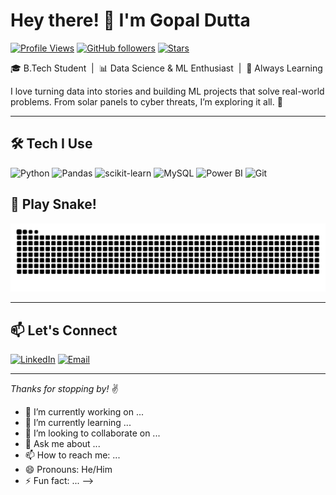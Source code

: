 # Hey there! 👋 I'm Gopal Dutta

[![Profile Views](https://komarev.com/ghpvc/?username=Gopal-dutta&style=flat-square&color=2e3440)](https://github.com/Gopal-dutta)
[![GitHub followers](https://img.shields.io/github/followers/Gopal-dutta?label=Followers&style=flat-square&color=2e3440)](https://github.com/Gopal-dutta?tab=followers)
[![Stars](https://img.shields.io/github/stars/Gopal-dutta?label=Stars&style=flat-square&color=2e3440)](https://github.com/Gopal-dutta?tab=stars)

🎓 B.Tech Student &nbsp;|&nbsp; 📊 Data Science & ML Enthusiast &nbsp;|&nbsp; 🧠 Always Learning

I love turning data into stories and building ML projects that solve real-world problems. From solar panels to cyber threats, I’m exploring it all. 🚀

---

## 🛠 Tech I Use

![Python](https://img.shields.io/badge/Python-3776AB?style=flat&logo=python&logoColor=white)
![Pandas](https://img.shields.io/badge/Pandas-150458?style=flat&logo=pandas)
![scikit-learn](https://img.shields.io/badge/scikit--learn-F7931E?style=flat&logo=scikit-learn&logoColor=white)
![MySQL](https://img.shields.io/badge/MySQL-005C84?style=flat&logo=mysql&logoColor=white)
![Power BI](https://img.shields.io/badge/PowerBI-F2C811?style=flat&logo=powerbi&logoColor=black)
![Git](https://img.shields.io/badge/Git-F05032?style=flat&logo=git&logoColor=white)

## 🐍 Play Snake!

<p align="left">
  <img alt="snake gif" src="https://github.com/Gopal-dutta/Gopal-dutta/blob/output/github-snake-dark.svg"/>
</p>

---

## 📫 Let's Connect

[![LinkedIn](https://img.shields.io/badge/LinkedIn-blue?style=flat-square&logo=linkedin)](https://www.linkedin.com/in/gopal-dutta-662bb9184/)
[![Email](https://img.shields.io/badge/Email-gdutta270@gmail.com-red?style=flat-square&logo=gmail)](mailto:gdutta270@gmail.com)

---

*Thanks for stopping by!* ✌️

- 🔭 I’m currently working on ...
- 🌱 I’m currently learning ...
- 👯 I’m looking to collaborate on ...
- 💬 Ask me about ...
- 📫 How to reach me: ...
- 😄 Pronouns: He/Him
- ⚡ Fun fact: ...
-->
